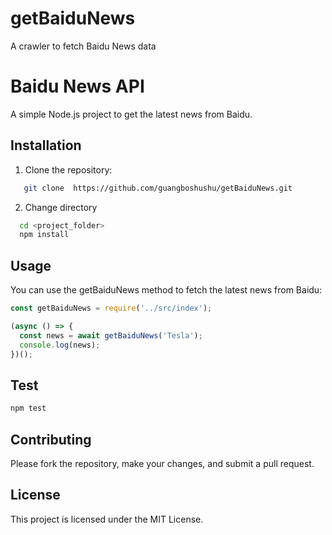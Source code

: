 # getBaiduNews
A crawler to fetch Baidu News data

# Baidu News API

A simple Node.js project to get the latest news from Baidu.

## Installation

1. Clone the repository:
```bash
   git clone  https://github.com/guangboshushu/getBaiduNews.git
```
2. Change directory
```bash
  cd <project_folder>
  npm install
```  
## Usage
You can use the getBaiduNews method to fetch the latest news from Baidu:

```js
const getBaiduNews = require('../src/index');

(async () => {
  const news = await getBaiduNews('Tesla');
  console.log(news);
})();
```
## Test
```bash
npm test
```

## Contributing
Please fork the repository, make your changes, and submit a pull request.

## License
This project is licensed under the MIT License.
